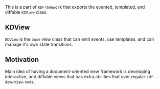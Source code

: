 This is a part of `KDFramework` that exports the evented, templated, and diffable `KDView` class.

## KDView

`KDView` is the `base` view class that can emit events, use templates, and can manage it's own state transitions.

## Motivation

Main idea of having a document-oriented view framework is developing interactive, and diffable views that has extra abilities that over regular `kdf-dom/view-node`.

